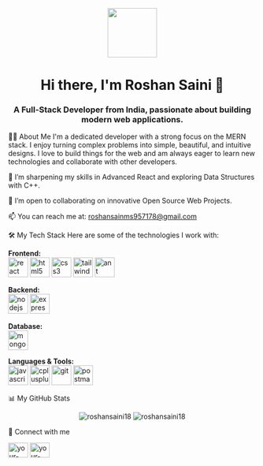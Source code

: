 <div align="center">
<img src="https://www.google.com/search?q=https://media.giphy.com/media/v1.Y2lkPTc5MGI3NjExbGlpZzFqZzR4d25yZ3RocGZkcXFsc2ZtN2Q3cWJjN3JtYjUyb2QxMyZlcD12MV9pbnRlcm5hbF9naWZfYnlfaWQmY3Q9Zw/M9gbBd9nbDrOTu1Mqx/giphy.gif" width="100" />
</div>

<h1 align="center">
Hi there, I'm Roshan Saini 👋
</h1>
<h3 align="center">
A Full-Stack Developer from India, passionate about building modern web applications.
</h3>

👨‍💻 About Me
I'm a dedicated developer with a strong focus on the MERN stack. I enjoy turning complex problems into simple, beautiful, and intuitive designs. I love to build things for the web and am always eager to learn new technologies and collaborate with other developers.

🌱 I’m sharpening my skills in Advanced React and exploring Data Structures with C++.

👯 I’m open to collaborating on innovative Open Source Web Projects.

📫 You can reach me at: roshansainms957178@gmail.com

🛠️ My Tech Stack
Here are some of the technologies I work with:

<p align="left">
<strong>Frontend:</strong><br>
<a href="https://reactjs.org/" target="_blank" rel="noreferrer"><img src="https://www.google.com/search?q=https://raw.githubusercontent.com/devicons/devicon/master/icons/react/react-original-wordmark.svg" alt="react" width="40" height="40"/></a>
<a href="https://www.w3.org/html/" target="_blank" rel="noreferrer"><img src="https://www.google.com/search?q=https://raw.githubusercontent.com/devicons/devicon/master/icons/html5/html5-original-wordmark.svg" alt="html5" width="40" height="40"/></a>
<a href="https://www.w3schools.com/css/" target="_blank" rel="noreferrer"><img src="https://www.google.com/search?q=https://raw.githubusercontent.com/devicons/devicon/master/icons/css3/css3-original-wordmark.svg" alt="css3" width="40" height="40"/></a>
<a href="https://tailwindcss.com/" target="_blank" rel="noreferrer"><img src="https://www.google.com/search?q=https://www.vectorlogo.zone/logos/tailwindcss/tailwindcss-icon.svg" alt="tailwind" width="40" height="40"/></a>
<a href="https://ant.design/" target="_blank" rel="noreferrer"><img src="https://www.google.com/search?q=https://gw.alipayobjects.com/zos/rmsportal/KDpgvguMpGfqaHPjicRK.svg" alt="ant design" width="40" height="40"/></a>
</p>

<p align="left">
<strong>Backend:</strong><br>
<a href="https://nodejs.org" target="_blank" rel="noreferrer"><img src="https://www.google.com/search?q=https://raw.githubusercontent.com/devicons/devicon/master/icons/nodejs/nodejs-original-wordmark.svg" alt="nodejs" width="40" height="40"/></a>
<a href="https://expressjs.com" target="_blank" rel="noreferrer"><img src="https://www.google.com/search?q=https://raw.githubusercontent.com/devicons/devicon/master/icons/express/express-original-wordmark.svg" alt="express" width="40" height="40"/></a>
</p>

<p align="left">
<strong>Database:</strong><br>
<a href="https://www.mongodb.com/" target="_blank" rel="noreferrer"><img src="https://www.google.com/search?q=https://raw.githubusercontent.com/devicons/devicon/master/icons/mongodb/mongodb-original-wordmark.svg" alt="mongodb" width="40" height="40"/></a>
</p>

<p align="left">
<strong>Languages & Tools:</strong><br>
<a href="https://developer.mozilla.org/en-US/docs/Web/JavaScript" target="_blank" rel="noreferrer"><img src="https://www.google.com/search?q=https://raw.githubusercontent.com/devicons/devicon/master/icons/javascript/javascript-original.svg" alt="javascript" width="40" height="40"/></a>
<a href="https://www.cplusplus.com/" target="_blank" rel="noreferrer"><img src="https://www.google.com/search?q=https://raw.githubusercontent.com/devicons/devicon/master/icons/cplusplus/cplusplus-original.svg" alt="cplusplus" width="40" height="40"/></a>
<a href="https://git-scm.com/" target="_blank" rel="noreferrer"><img src="https://www.google.com/search?q=https://www.vectorlogo.zone/logos/git-scm/git-scm-icon.svg" alt="git" width="40" height="40"/></a>
<a href="https://www.postman.com" target="_blank" rel="noreferrer"><img src="https://www.google.com/search?q=https://www.vectorlogo.zone/logos/getpostman/getpostman-icon.svg" alt="postman" width="40" height="40"/></a>
</p>

📊 My GitHub Stats
<p align="center">
<img src="https://www.google.com/search?q=https://github-readme-stats.vercel.app/api%3Fusername%3Droshansaini18%26show_icons%3Dtrue%26locale%3Den%26theme%3Dtokyonight" alt="roshansaini18" />
<img src="https://www.google.com/search?q=https://github-readme-streak-stats.herokuapp.com/%3Fuser%3Droshansaini18%26theme%3Dtokyonight" alt="roshansaini18" />
</p>

🔗 Connect with me
<p align="left">
<a href="https://www.google.com/search?q=https://linkedin.com/in/your-linkedin-username" target="blank"><img align="center" src="https://www.google.com/search?q=https://raw.githubusercontent.com/rahuldkjain/github-profile-readme-generator/master/src/images/icons/Social/linked-in-alt.svg" alt="your-linkedin-username" height="30" width="40" /></a>
<a href="https://www.google.com/search?q=https://twitter.com/your-twitter-username" target="blank"><img align="center" src="https://www.google.com/search?q=https://raw.githubusercontent.com/rahuldkjain/github-profile-readme-generator/master/src/images/icons/Social/twitter.svg" alt="your-twitter-username" height="30" width="40" /></a>
</p>
